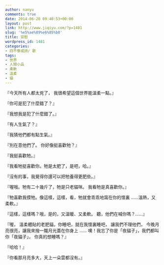 ```yaml
---
author: nanyu
comments: true
date: 2014-06-20 09:40:53+00:00
layout: post
link: http://www.jiqiyu.com/?p=1481
slug: '%e5%ae%89%e6%85%b0'
title: 安慰
wordpress_id: 1481
categories:
- 四不像或詩/ 歌
tags:
- 世界
- 人間小品
- 柔軟
- 溫柔
- 貓
---
```


『今天所有人都太兇了，
我很希望這個世界能溫柔一點。』

『你可是犯了什麼錯了？』

『我想我是犯了什麼錯了。』

『有人生氣了？』

『我猜他們都有點生氣。』

『別在意他們了。
你好像挺喜歡牠？』

『我挺喜歡牠。』

『我看牠挺喜歡你。牠是太肥了，是吧，哈。』

『沒有的事，我覺得你還可以把牠養得更肥些。』

『喔哦。牠有二十幾斤了，牠是只老貓咪。
我看牠是真喜歡你。』

『牠喜歡我摸牠。像這樣，這樣，看，牠就會乖乖地窩在你的懷裏
……溫熱，又柔軟。』

『這樣，這樣嗎？哦，是的，又溫暖、又柔軟。
聽，他們在喊你嗎？……』

『喔，
溫柔體貼的老肥貓，你睡吧，就在我懷裏睡吧，
讓我們不理他們，
今晚月亮很亮，讓我來撥一隴月光蓋在你身上
……
噢！我忘了你是「夜貓子」，我們都叫你「夜貓子」，
你真的想睡嗎？』

『哈哈！』

『你看那月亮多大，天上一朵雲都沒有。』
